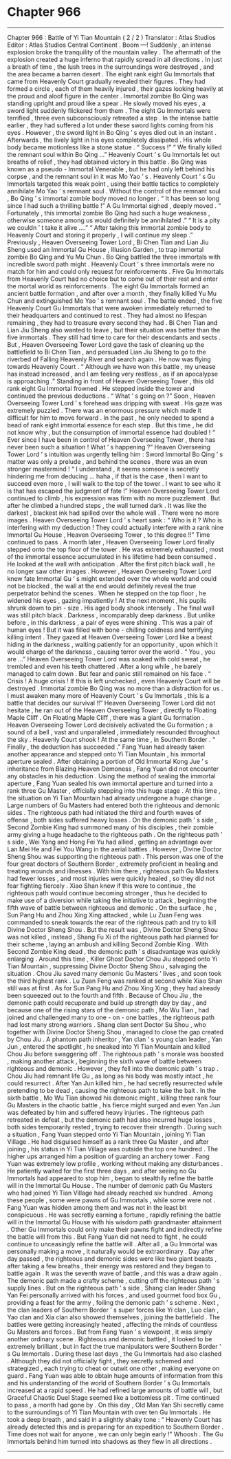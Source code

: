 
# Chapter 966


---

Chapter 966 : Battle of Yi Tian Mountain ( 2 / 2 )
Translator :
Atlas Studios
Editor :
Atlas Studios
Central Continent .
Boom —!
Suddenly , an intense explosion broke the tranquility of the mountain valley .
The aftermath of the explosion created a huge inferno that rapidly spread in all directions .
In just a breath of time , the lush trees in the surroundings were destroyed , and the area became a barren desert .
The eight rank eight Gu Immortals that came from Heavenly Court gradually revealed their figures .
They had formed a circle , each of them heavily injured , their gazes looking heavily at the proud and aloof figure in the center .
Immortal zombie Bo Qing was standing upright and proud like a spear .
He slowly moved his eyes , a sword light suddenly flickered from them .
The eight Gu Immortals were terrified , three even subconsciously retreated a step . In the intense battle earlier , they had suffered a lot under these sword lights coming from his eyes .
However , the sword light in Bo Qing ’ s eyes died out in an instant .
Afterwards , the lively light in his eyes completely dissipated . His whole body became motionless like a stone statue .
“ Success !”
“ We finally killed the remnant soul within Bo Qing …”
Heavenly Court ’ s Gu Immortals let out breaths of relief , they had obtained victory in this battle .
Bo Qing was known as a pseudo - Immortal Venerable , but he had only left behind his corpse , and the remnant soul in it was Mo Yao ’ s .
Heavenly Court ’ s Gu Immortals targeted this weak point , using their battle tactics to completely annihilate Mo Yao ’ s remnant soul . Without the control of the remnant soul , Bo Qing ’ s immortal zombie body moved no longer .
“ It has been so long since I had such a thrilling battle !” A Gu Immortal sighed , deeply moved .
“ Fortunately , this immortal zombie Bo Qing had such a huge weakness , otherwise someone among us would definitely be annihilated .”
“ It is a pity we couldn ’ t take it alive ….”
“ After taking this immortal zombie body to Heavenly Court and storing it properly , I will continue my sleep .”
Previously , Heaven Overseeing Tower Lord , Bi Chen Tian and Lian Jiu Sheng used an Immortal Gu House , Illusion Garden , to trap immortal zombie Bo Qing and Yu Mu Chun .
Bo Qing battled the three immortals with incredible sword path might . Heavenly Court ’ s three immortals were no match for him and could only request for reinforcements . Five Gu Immortals from Heavenly Court had no choice but to come out of their rest and enter the mortal world as reinforcements .
The eight Gu Immortals formed an ancient battle formation , and after over a month , they finally killed Yu Mu Chun and extinguished Mo Yao ’ s remnant soul .
The battle ended , the five Heavenly Court Gu Immortals that were awoken immediately returned to their headquarters and continued to rest .
They had almost no lifespan remaining , they had to treasure every second they had .
Bi Chen Tian and Lian Jiu Sheng also wanted to leave , but their situation was better than the five immortals . They still had time to care for their descendants and sects .
But , Heaven Overseeing Tower Lord gave the task of cleaning up the battlefield to Bi Chen Tian , and persuaded Lian Jiu Sheng to go to the riverbed of Falling Heavenly River and search again .
He now was flying towards Heavenly Court .
“ Although we have won this battle , my unease has instead increased , and I am feeling very restless , as if an apocalypse is approaching .” Standing in front of Heaven Overseeing Tower , this old rank eight Gu Immortal frowned .
He stepped inside the tower and continued the previous deductions .
“ What ’ s going on ?” Soon , Heaven Overseeing Tower Lord ’ s forehead was dripping with sweat .
His gaze was extremely puzzled .
There was an enormous pressure which made it difficult for him to move forward .
In the past , he only needed to spend a bead of rank eight immortal essence for each step . But this time , he did not know why , but the consumption of immortal essence had doubled !
“ Ever since I have been in control of Heaven Overseeing Tower , there has never been such a situation ! What ’ s happening ?”
Heaven Overseeing Tower Lord ’ s intuition was urgently telling him : Sword Immortal Bo Qing ’ s matter was only a prelude , and behind the scenes , there was an even stronger mastermind !
“ I understand , it seems someone is secretly hindering me from deducing … haha , if that is the case , then I want to succeed even more , I will walk to the top of the tower . I want to see who it is that has escaped the judgment of fate !”
Heaven Overseeing Tower Lord continued to climb , his expression was firm with no more puzzlement .
But after he climbed a hundred steps , the wall turned dark .
It was like the darkest , blackest ink had spilled over the whole wall .
There were no more images .
Heaven Overseeing Tower Lord ’ s heart sank : “ Who is it ? Who is interfering with my deduction ! They could actually interfere with a rank nine Immortal Gu House , Heaven Overseeing Tower , to this degree !!”
Time continued to pass .
A month later , Heaven Overseeing Tower Lord finally stepped onto the top floor of the tower .
He was extremely exhausted , most of the immortal essence accumulated in his lifetime had been consumed .
He looked at the wall with anticipation .
After the first pitch black wall , he no longer saw other images .
However , Heaven Overseeing Tower Lord knew fate Immortal Gu ’ s might extended over the whole world and could not be blocked , the wall at the end would definitely reveal the true perpetrator behind the scenes .
When he stepped on the top floor , he widened his eyes , gazing impatiently !
At the next moment , his pupils shrunk down to pin - size .
His aged body shook intensely .
The final wall was still pitch black .
Darkness , incomparably deep darkness .
But unlike before , in this darkness , a pair of eyes were shining .
This was a pair of human eyes !
But it was filled with bone - chilling coldness and terrifying killing intent .
They gazed at Heaven Overseeing Tower Lord like a beast hiding in the darkness , waiting patiently for an opportunity , upon which it would charge of the darkness , causing terror over the world .
“ You , you are …” Heaven Overseeing Tower Lord was soaked with cold sweat , he trembled and even his teeth chattered .
After a long while , he barely managed to calm down .
But fear and panic still remained on his face .
“ Crisis ! A huge crisis ! If this is left unchecked , even Heavenly Court will be destroyed . Immortal zombie Bo Qing was no more than a distraction for us . I must awaken many more of Heavenly Court ’ s Gu Immortals , this is a battle that decides our survival !!”
Heaven Overseeing Tower Lord did not hesitate , he ran out of the Heaven Overseeing Tower , directly to Floating Maple Cliff .
On Floating Maple Cliff , there was a giant Gu formation .
Heaven Overseeing Tower Lord decisively activated the Gu formation ; a sound of a bell , vast and unparalleled , immediately resounded throughout the sky .
Heavenly Court shook !
At the same time , in Southern Border .
“ Finally , the deduction has succeeded .” Fang Yuan had already taken another appearance and stepped onto Yi Tian Mountain , his immortal aperture sealed .
After obtaining a portion of Old Immortal Kong Jue ’ s inheritance from Blazing Heaven Demoness , Fang Yuan did not encounter any obstacles in his deduction . Using the method of sealing the immortal aperture , Fang Yuan sealed his own immortal aperture and turned into a rank three Gu Master , officially stepping into this huge stage .
At this time , the situation on Yi Tian Mountain had already undergone a huge change .
Large numbers of Gu Masters had entered both the righteous and demonic sides .
The righteous path had initiated the third and fourth waves of offense , both sides suffered heavy losses .
On the demonic path ’ s side , Second Zombie King had summoned many of his disciples , their zombie army giving a huge headache to the righteous path .
On the righteous path ’ s side , Wei Yang and Hong Fei Yu had allied , getting an advantage over Lan Mei He and Fei You Wang in the aerial battles .
However , Divine Doctor Sheng Shou was supporting the righteous path .
This person was one of the four great doctors of Southern Border , extremely proficient in healing and treating wounds and illnesses . With him there , righteous path Gu Masters had fewer losses , and most injuries were quickly healed , so they did not fear fighting fiercely .
Xiao Shan knew if this were to continue , the righteous path would continue becoming stronger , thus he decided to make use of a diversion while taking the initiative to attack , beginning the fifth wave of battle between righteous and demonic .
On the surface , he , Sun Pang Hu and Zhou Xing Xing attacked , while Lu Zuan Feng was commanded to sneak towards the rear of the righteous path and try to kill Divine Doctor Sheng Shou .
But the result was , Divine Doctor Sheng Shou was not killed , instead , Shang Fu Xi of the righteous path had planned for their scheme , laying an ambush and killing Second Zombie King .
With Second Zombie King dead , the demonic path ’ s disadvantage was quickly enlarging .
Around this time , Killer Ghost Doctor Chou Jiu stepped onto Yi Tian Mountain , suppressing Divine Doctor Sheng Shou , salvaging the situation .
Chou Jiu saved many demonic Gu Masters ’ lives , and soon took the third highest rank . Lu Zuan Feng was ranked at second while Xiao Shan still was at first .
As for Sun Pang Hu and Zhou Xing Xing , they had already been squeezed out to the fourth and fifth .
Because of Chou Jiu , the demonic path could recuperate and build up strength day by day , and because one of the rising stars of the demonic path , Mo Wu Tian , had joined and challenged many to one - on - one battles , the righteous path had lost many strong warriors .
Shang clan sent Doctor Su Shou , who together with Divine Doctor Sheng Shou , managed to close the gap created by Chou Jiu .
A phantom path inheritor , Yan clan ’ s young clan leader , Yan Jun , entered the spotlight , he sneaked into Yi Tian Mountain and killed Chou Jiu before swaggering off .
The righteous path ’ s morale was boosted , making another attack , beginning the sixth wave of battle between righteous and demonic .
However , they fell into the demonic path ’ s trap .
Chou Jiu had remnant life Gu , as long as his body was mostly intact , he could resurrect . After Yan Jun killed him , he had secretly resurrected while pretending to be dead , causing the righteous path to take the bait .
In the sixth battle , Mo Wu Tian showed his demonic might , killing three rank four Gu Masters in the chaotic battle , his fierce might surged and even Yan Jun was defeated by him and suffered heavy injuries .
The righteous path retreated in defeat , but the demonic path had also incurred huge losses , both sides temporarily rested , trying to recover their strength .
During such a situation , Fang Yuan stepped onto Yi Tian Mountain , joining Yi Tian Village .
He had disguised himself as a rank three Gu Master , and after joining , his status in Yi Tian Village was outside the top one hundred . The higher ups arranged him a position of guarding an archery tower .
Fang Yuan was extremely low profile , working without making any disturbances .
He patiently waited for the first three days , and after seeing no Gu Immortals had appeared to stop him , began to stealthily refine the battle will in the Immortal Gu House .
The number of demonic path Gu Masters who had joined Yi Tian Village had already reached six hundred .
Among these people , some were pawns of Gu Immortals , while some were not . Fang Yuan was hidden among them and was not in the least bit conspicuous .
He was secretly earning a fortune , rapidly refining the battle will in the Immortal Gu House with his wisdom path grandmaster attainment .
Other Gu Immortals could only make their pawns fight and indirectly refine the battle will from this . But Fang Yuan did not need to fight , he could continue to unceasingly refine the battle will . After all , a Gu Immortal was personally making a move , it naturally would be extraordinary .
Day after day passed , the righteous and demonic sides were like two giant beasts , after taking a few breaths , their energy was restored and they began to battle again .
It was the seventh wave of battle , and this was a draw again .
The demonic path made a crafty scheme , cutting off the righteous path ’ s supply lines . But on the righteous path ’ s side , Shang clan leader Shang Yan Fei personally arrived with his forces , and used gourmet food box Gu , providing a feast for the army , foiling the demonic path ’ s scheme .
Next , the clan leaders of Southern Border ’ s super forces like Yi clan , Luo clan , Yao clan and Xia clan also showed themselves , joining the battlefield .
The battles were getting increasingly heated , affecting the minds of countless Gu Masters and forces .
But from Fang Yuan ’ s viewpoint , it was simply another ordinary scene .
Righteous and demonic battled , it looked to be extremely brilliant , but in fact the true manipulators were Southern Border ’ s Gu Immortals .
During these last days , the Gu Immortals had also clashed . Although they did not officially fight , they secretly schemed and strategized , each trying to cheat or outwit one other , making everyone on guard .
Fang Yuan was able to obtain huge amounts of information from this and his understanding of the world of Southern Border ’ s Gu Immortals increased at a rapid speed .
He had refined large amounts of battle will , but Graceful Chaotic Duel Stage seemed like a bottomless pit .
Time continued to pass , a month had gone by .
On this day , Old Man Yan Shi secretly came to the surroundings of Yi Tian Mountain with over ten Gu Immortals .
He took a deep breath , and said in a slightly shaky tone : “ Heavenly Court has already detected this and is preparing for an expedition to Southern Border . Time does not wait for anyone , we can only begin early !”
Whoosh .
The Gu Immortals behind him turned into shadows as they flew in all directions .

---

